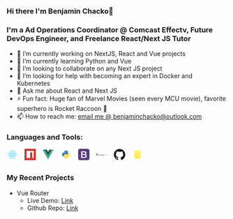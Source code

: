 ### Hi there I'm Benjamin Chacko👋

### I'm a Ad Operations Coordinator @ Comcast Effectv, Future DevOps Engineer, and Freelance React/Next JS Tutor

- 🔭 I’m currently working on NextJS, React and Vue projects
- 🌱 I’m currently learning Python and Vue
- 👯 I’m looking to collaborate on any Next JS project
- 🤔 I’m looking for help with becoming an expert in Docker and Kubernetes
- 💬 Ask me about React and Next JS 
- ⚡ Fun fact: Huge fan of Marvel Movies (seen every MCU movie), favorite superhero is Rocket Raccoon 🦝
- 📫 How to reach me: 
<a href="mailto:benjaminchacko@outlook.com" target="_blank">email me @ benjaminchacko@outlook.com</a>


### Languages and Tools:
<img style="padding-right:15px" align="left" alt="React" width="26px" src="https://raw.githubusercontent.com/github/explore/80688e429a7d4ef2fca1e82350fe8e3517d3494d/topics/react/react.png" />
<img style="padding-right:15px" align="left" alt="NPM" width="26px" src="https://raw.githubusercontent.com/github/explore/80688e429a7d4ef2fca1e82350fe8e3517d3494d/topics/npm/npm.png" />
<img style="padding-right:15px" align="left" alt="Vue" width="26px" src="https://raw.githubusercontent.com/github/explore/80688e429a7d4ef2fca1e82350fe8e3517d3494d/topics/vue/vue.png" />
<img style="padding-right:15px" align="left" alt="Python" width="26px" src="https://raw.githubusercontent.com/github/explore/80688e429a7d4ef2fca1e82350fe8e3517d3494d/topics/python/python.png" />
<img style="padding-right:15px" align="left" alt="Bootstrap" width="26px" src="https://raw.githubusercontent.com/github/explore/80688e429a7d4ef2fca1e82350fe8e3517d3494d/topics/bootstrap/bootstrap.png" />
<img style="padding-right:15px" align="left" alt="MongoDB" width="26px" src="https://raw.githubusercontent.com/github/explore/80688e429a7d4ef2fca1e82350fe8e3517d3494d/topics/mongodb/mongodb.png" />
<img style="padding-right:15px" align="left" alt="GitHub" width="26px" src="https://raw.githubusercontent.com/github/explore/78df643247d429f6cc873026c0622819ad797942/topics/github/github.png" />
<img style="padding-right:15px" align="left" alt="Database" width="26px" src="https://raw.githubusercontent.com/github/explore/285d19f261b6d469fd8a309dddb234371d7be462/topics/database/database.png" />

<br />
<br />

### My Recent Projects
* Vue Router
  + Live Demo: <a href="http://vue-router-benjaminchacko.vercel.app/" target="_blank">Link </a>
  + Github Repo: <a href="https://github.com/benjaminchacko/vue-router">Link</a>


<!-- ### 📕 Latest Blog Posts -->
